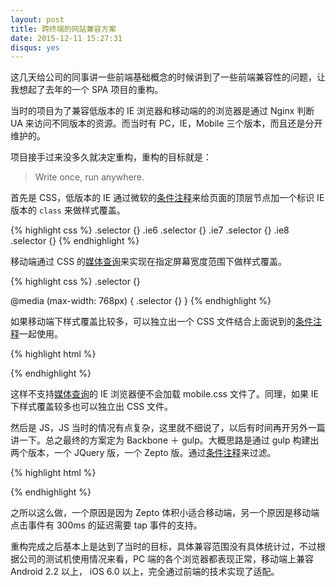 ```yaml
---
layout: post
title: 跨终端的网站兼容方案
date: 2015-12-11 15:27:31
disqus: yes
---
```


这几天给公司的同事讲一些前端基础概念的时候讲到了一些前端兼容性的问题，让我想起了去年的一个 SPA 项目的重构。

当时的项目为了兼容低版本的 IE 浏览器和移动端的的浏览器是通过 Nginx 判断 UA 来访问不同版本的资源。而当时有 PC，IE，Mobile 三个版本，而且还是分开维护的。

项目接手过来没多久就决定重构，重构的目标就是：

> Write once, run anywhere.

首先是 CSS，低版本的 IE 通过微软的[条件注释](https://msdn.microsoft.com/zh-cn/library/cc817577.aspx)来给页面的顶层节点加一个标识 IE 版本的 `class` 来做样式覆盖。

{% highlight css %}
.selector {}
.ie6 .selector {}
.ie7 .selector {}
.ie8 .selector {}
{% endhighlight %}

移动端通过 CSS 的[媒体查询](https://developer.mozilla.org/zh-CN/docs/Web/Guide/CSS/Media_queries)来实现在指定屏幕宽度范围下做样式覆盖。

{% highlight css %}
.selector {}

@media (max-width: 768px) {
  .selector {}
}
{% endhighlight %}

如果移动端下样式覆盖比较多，可以独立出一个 CSS 文件结合上面说到的[条件注释](https://msdn.microsoft.com/zh-cn/library/cc817577.aspx)一起使用。

{% highlight html %}
<!--[if gte IE 9]><!-->
  <link rel="stylesheet" href="mobile.css" media="(max-width: 768px)" charset="utf-8">
<!--<![endif]-->
{% endhighlight %}

这样不支持[媒体查询](https://developer.mozilla.org/zh-CN/docs/Web/Guide/CSS/Media_queries)的 IE 浏览器便不会加载 mobile.css 文件了。同理，如果 IE 下样式覆盖较多也可以独立出 CSS 文件。

然后是 JS，JS 当时的情况有点复杂，这里就不细说了，以后有时间再开另外一篇讲一下。总之最终的方案定为 Backbone ＋ gulp。大概思路是通过 gulp 构建出两个版本，一个 JQuery 版，一个 Zepto 版。通过[条件注释](https://msdn.microsoft.com/zh-cn/library/cc817577.aspx)来过滤。

{% highlight html %}
<!--[if lte IE 9]>
  <script src="app-jquery.js" type="text/javascript" charset="utf-8"></script>
<![endif]-->
<!--[if !IE]><!-->
<script src="app-zepto.js"></script>
{% endhighlight %}

之所以这么做，一个原因是因为 Zepto 体积小适合移动端，另一个原因是移动端点击事件有 300ms 的延迟需要 tap 事件的支持。

重构完成之后基本上是达到了当时的目标，具体兼容范围没有具体统计过，不过根据公司的测试机使用情况来看，PC 端的各个浏览器都表现正常，移动端上兼容 Android 2.2 以上， iOS 6.0 以上，完全通过前端的技术实现了适配。
